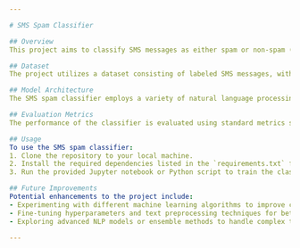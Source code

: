 ```yaml
---

# SMS Spam Classifier

## Overview
This project aims to classify SMS messages as either spam or non-spam (ham) using machine learning techniques. By analyzing the content of the messages, the classifier can help identify and filter out unwanted spam messages from legitimate ones.

## Dataset
The project utilizes a dataset consisting of labeled SMS messages, with each message categorized as either spam or ham. The dataset is split into training and testing sets to train the classifier and evaluate its performance.

## Model Architecture
The SMS spam classifier employs a variety of natural language processing (NLP) techniques, including tokenization, text preprocessing, and feature extraction. It utilizes machine learning algorithms such as Naive Bayes, Support Vector Machines (SVM), or Recurrent Neural Networks (RNNs) to learn patterns and classify messages accurately.

## Evaluation Metrics
The performance of the classifier is evaluated using standard metrics such as accuracy, precision, recall, and F1-score. These metrics provide insights into how well the classifier distinguishes between spam and ham messages and its overall effectiveness in spam detection.

## Usage
To use the SMS spam classifier:
1. Clone the repository to your local machine.
2. Install the required dependencies listed in the `requirements.txt` file.
3. Run the provided Jupyter notebook or Python script to train the classifier and make predictions on new SMS messages.

## Future Improvements
Potential enhancements to the project include:
- Experimenting with different machine learning algorithms to improve classification accuracy.
- Fine-tuning hyperparameters and text preprocessing techniques for better performance.
- Exploring advanced NLP models or ensemble methods to handle complex text data more effectively.

---
```


